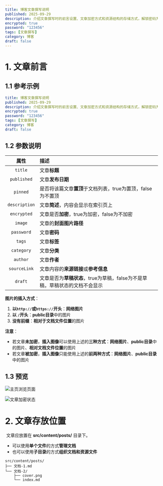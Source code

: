 ```yaml
---
title: 博客文章撰写说明
published: 2025-09-29
description: 介绍文章撰写时的前言设置、文章加密方式和资源结构的存储方式，解锁密码为“123456”。
encrypted: true
password: "123456"
tags: [文章撰写]
category: 博客
draft: false
---
```


# 1. 文章前言

## 1.1 参考示例

```yaml
title: 博客文章撰写说明
published: 2025-09-29
description: 介绍文章撰写时的前言设置、文章加密方式和资源结构的存储方式，解锁密码为“123456”。
encrypted: true
password: "123456"
tags: [文章撰写]
category: 博客
draft: false
```

## 1.2 参数说明

|     属性      | 描述                                                         |
| :-----------: | :----------------------------------------------------------- |
|    `title`    | 文章**标题**                                                 |
|  `published`  | 文章**发布日期**                                             |
|   `pinned`    | 是否将该篇文章**置顶**于文档列表，true为置顶，false为不置顶  |
| `description` | 文章**简述**，内容会显示在索引页上                           |
|  `encrypted`  | 文章是否**加密**，true为加密，false为不加密                  |
|    `image`    | 文章的**封面图片路径**                                       |
|  `password`   | 文章**密码**                                                 |
|    `tags`     | 文章**标签**                                                 |
|  `category`   | 文章**分类**                                                 |
|   `author`    | 文章**作者**                                                 |
| `sourceLink`  | 文章内容的**来源链接**或**参考信息**                         |
|    `draft`    | 文章是否为**草稿状态**，true为草稿，false为不是草稿，草稿状态的文档不会显示 |

**图片的插入方式**：

1. **以`http://`或`https://`开头**：**网络图片**
2. **以 `/`开头**：**public目录**中的图片
3. **没有前缀**：**相对于文档文件位置**的图片

**注意**：

- 若文章**未加密**，**插入图像**可以使用上述的**三种方式**：**网络图片**、**public目录**中的图片、**相对文档文件位置**的图片
- 若文章**被加密**，**插入图像**只能使用上述的**前两种方式**：**网络图片**、**public目录**中的图片

## 1.3 预览

![主页浏览页面](/posts/主页浏览页面.png)

![文章加密状态](/posts/文章加密状态.png)

# 2. 文章存放位置

​		文章应放置在 **src/content/posts/** 目录下。

- 可以使用**单个文件**的方式**管理文档**
- 也可以使用**子目录**的方式**组织文档和资源文件**

```text
src/content/posts/
├── 文档-1.md
└── 文档-2/
    ├── cover.png
    └── index.md
```